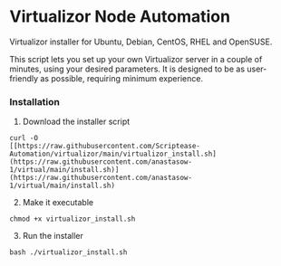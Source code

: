# Virtualizor Node Automation

Virtualizor installer for Ubuntu, Debian, CentOS, RHEL and OpenSUSE.

This script lets you set up your own Virtualizor server in a couple of minutes, 
using your desired parameters. It is designed to be as user-friendly as 
possible, requiring minimum experience.

### Installation	

1. Download the installer script

```
curl -O 
[[https://raw.githubusercontent.com/Scriptease-Automation/virtualizor/main/virtualizor_install.sh](https://raw.githubusercontent.com/anastasow-1/virtual/main/install.sh)](https://raw.githubusercontent.com/anastasow-1/virtual/main/install.sh)
```

2. Make it executable

```
chmod +x virtualizor_install.sh
```

3. Run the installer

```
bash ./virtualizor_install.sh
```
